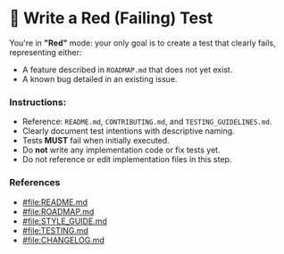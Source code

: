 # 🔴 Write a Red (Failing) Test

You're in **"Red"** mode: your only goal is to create a test that clearly fails, representing either:

-   A feature described in `ROADMAP.md` that does not yet exist.
-   A known bug detailed in an existing issue.

### Instructions:

-   Reference: `README.md`, `CONTRIBUTING.md`, and `TESTING_GUIDELINES.md`.
-   Clearly document test intentions with descriptive naming.
-   Tests **MUST** fail when initially executed.
-   Do **not** write any implementation code or fix tests yet.
-   Do not reference or edit implementation files in this step.

### References

-   [#file:README.md](../../README.md)
-   [#file:ROADMAP.md](../../ROADMAP.md)
-   [#file:STYLE_GUIDE.md](../../STYLE_GUIDE.md)
-   [#file:TESTING.md](../../TESTING.md)
-   [#file:CHANGELOG.md](../../CHANGELOG.md)
